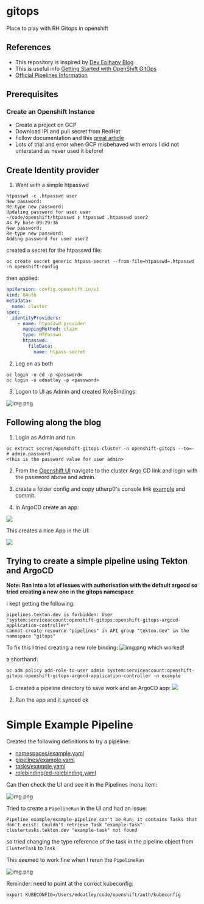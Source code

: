 # gitops
Place to play with RH Gitops in openshift

## References

- This repository is inspired by [Dev Epihany Blog](https://devepiphany.org/2021/04/27/geitting-to-grips-with-gitops/)
- This is useful info [Getting Started with OpenShift GitOps](https://github.com/siamaksade/openshift-gitops-getting-started)
- [Official Pipelines Information](https://cloud.redhat.com/learn/topics/ci-cd)

## Prerequisites

### Create an Openshift Instance

* Create a project on GCP
* Download IPI and pull secret from RedHat
* Follow documentation and this [great article](https://cloud.redhat.com/blog/ocp-4.6-install-on-gcp-cloud-the-smooth-experience)
* Lots of trial and error when GCP misbehaved with errors I did not unterstand as never used it before!

## Create Identity provider

1. Went with a simple htpasswd 

```shell
htpasswd -c .htpasswd user
New password: 
Re-type new password: 
Updating password for user user
~/code/openshift/htpasswd ❯ htpasswd .htpasswd user2                                                                                                                                                        4s Py base 09:29:36
New password: 
Re-type new password: 
Adding password for user user2
```

created a secret for the htpasswd file:

```shell
oc create secret generic htpass-secret --from-file=htpasswd=.htpasswd -n openshift-config
```

then applied:

```yaml
apiVersion: config.openshift.io/v1
kind: OAuth
metadata:
  name: cluster
spec:
  identityProviders:
    - name: htpasswd-provider
      mappingMethod: claim
      type: HTPasswd
      htpasswd:
        fileData:
          name: htpass-secret
```

2. Log on as both

```shell
oc login -u ed -p <password>
oc login -u edoatley -p <password>
```

3. Logon to UI as Admin and created RoleBindings:

![img.png](images/edoatley-rolebinding.png)

## Following along the blog

1. Login as Admin and run

```shell
oc extract secret/openshift-gitops-cluster -n openshift-gitops --to=-                                              
# admin.password
<this is the password value for user admin>
```

2. From the [Openshift UI](./images/ArgoCD-Link.png) navigate to the cluster Argo CD link and login with the password above and admin.

3. create a folder config and copy utherp0's console link [example](./config/console-link.yaml) and commit.

4. In ArgoCD create an app:  

![](images/ArgoCD-Config.png)

This creates a nice App in the UI:

![](images/ArgoCD-App.png)

## Trying to create a simple pipeline using Tekton and ArgoCD

**Note: Ran into a lot of issues with authorisation with the default argocd so tried creating a new one in the gitops namespace**

I kept getting the following:

```shell
pipelines.tekton.dev is forbidden: User "system:serviceaccount:openshift-gitops:openshift-gitops-argocd-application-controller" 
cannot create resource "pipelines" in API group "tekton.dev" in the namespace "gitops"
```

To fix this I tried creating a new role binding: ![img.png](images/RoleBinding.png) which worked!

a shorthand:

```shell
oc adm policy add-role-to-user admin system:serviceaccount:openshift-gitops:openshift-gitops-argocd-application-controller -n example
```

1. created a pipeline directory to save work and an ArgoCD app: ![](images/ArgoCD-Pipeline-App.png)

2. Ran the app and it synced ok

# Simple Example Pipeline

Created the following definitions to try a pipeline:

- [namespaces/example.yaml](./pipeline/namespaces/example.yaml)
- [pipelines/example.yaml](./pipeline/pipelines/example.yaml)
- [tasks/example.yaml](./pipeline/tasks/example.yaml)
- [rolebinding/ed-rolebinding.yaml](./pipeline/rolebinding/ed-rolebinding.yaml)

Can then check the UI and see it in the Pipelines menu item:

![img.png](images/pipeline-in-GUI.png)

Tried to create a `PipelineRun` in the UI and had an issue:

```shell
Pipeline example/example-pipeline can't be Run; it contains Tasks that don't exist: Couldn't retrieve Task "example-task": clustertasks.tekton.dev "example-task" not found
```

so tried changing the type reference of the task in the pipeline object from `ClusterTask` to `Task`

This seemed to work fine when I reran the `PipelineRun`

![img.png](images/Pipeline-Run-Success.png)



Reminder: need to point at the correct kubeconfig:

```shell
export KUBECONFIG=/Users/edoatley/code/openshift/auth/kubeconfig
```